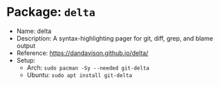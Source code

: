 # Package: `delta`

- Name: delta
- Description: A syntax-highlighting pager for git, diff, grep, and blame output
- Reference: https://dandavison.github.io/delta/
- Setup:
  - Arch: `sudo pacman -Sy --needed git-delta`
  - Ubuntu: `sudo apt install git-delta`


